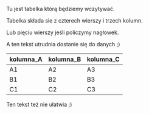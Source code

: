 Tu jest tabelka którą będziemy wczytywać.

Tabelka składa sie z czterech wierszy i trzech kolumn.

Lub pięciu wierszy jeśli policzymy nagłowek.

A ten tekst utrudnia dostanie się do danych ;)

|kolumna_A|kolumna_B|kolumna_C|
|---|---|---|
| A1 | A2 | A3 |
| B1 | B2 | B3 |
| C1 | C2 | C3 |

Ten tekst też nie ułatwia ;)